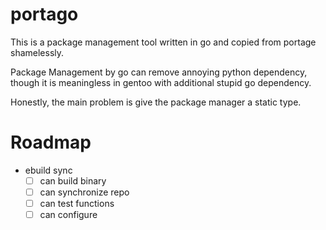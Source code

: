 # portago

This is a package management tool written in go and copied from portage shamelessly.

Package Management by go can remove annoying python dependency, though it is meaningless in gentoo with additional stupid go dependency.

Honestly, the main problem is give the package manager a static type.

# Roadmap

- ebuild sync
  - [ ] can build binary
  - [ ] can synchronize repo
  - [ ] can test functions
  - [ ] can configure
